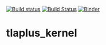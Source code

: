 [![Build status](https://ci.appveyor.com/api/projects/status/myh95n5j0j0pr04j/branch/master?svg=true)](https://ci.appveyor.com/project/kelvich/tlaplus-kernel/branch/master)
[![Build Status](https://travis-ci.org/kelvich/tlaplus_kernel.svg?branch=master)](https://travis-ci.org/kelvich/tlaplus_kernel)
[![Binder](https://mybinder.org/badge_logo.svg)](https://mybinder.org/v2/gh/kelvich/tlaplus_kernel/master)

tlaplus_kernel
==============
